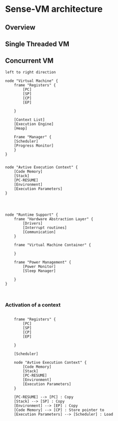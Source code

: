 
# Sense-VM architecture 


## Overview


## Single Threaded VM 


## Concurrent VM 

```plantuml
left to right direction

node "Virtual Machine" { 
	frame "Registers" { 
		[PC] 
	    [SP] 
		[CP]
		[EP]
		
	}
	
	[Context List]
	[Execution Engine]
	[Heap]
	
	Frame "Manager" {
	[Scheduler]
	[Progress Monitor]
	}
}


node "Avtive Execution Context" { 
	[Code Memory] 
	[Stack]
	[PC-RESUME]
	[Environment]
	[Execution Parameters]
}




node "Runtime Support" { 
	frame "Hardware Abstraction Layer" {
		[Drivers]
		[Interrupt routines]
		[Communication]
	}

	frame "Virtual Machine Container" {
		
	}
	
	frame "Power Management" { 
		[Power Monitor] 
		[Sleep Manager] 
	
	}
}

 
```

<!-- [Scheduler] -> [Execution Parameters] -->
<!-- [Scheduler] -> [Sleep Manager]  -->


### Activation of a context 

```plantuml

	frame "Registers" { 
		[PC] 
	    [SP] 
		[CP]
		[EP]
		
	}
	
	[Scheduler]

	node "Avtive Execution Context" { 
		[Code Memory] 
		[Stack]
		[PC-RESUME]
		[Environment]
		[Execution Parameters]
	}

    [PC-RESUME] --> [PC] : Copy
	[Stack] --> [SP] : Copy
	[Environment] --> [EP] : Copy
	[Code Memory] --> [CP] : Store pointer to
	[Execution Parameters] --> [Scheduler] : Load
	
``` 



<!-- node "Virtual Machine" { -->
<!-- 	[Registers] -->
<!-- 	[Stack] -->
	
<!-- 	[Execution engine] -->
	
<!-- 	[Linear Code Memory] -->
<!-- 	[Heap] -->
<!-- } -->


<!-- node "Execution context" {  -->
<!-- 	[Registers Storage] -->
<!-- 	[Stack Storage]  -->
<!-- 	[Code] -->
<!-- } -->


<!--  [Registers] -\-> [Registers Storage]  -->
<!--  [Stack] -\-> [Stack Storage] -->
<!--  [Code] -\-> [Linear Code Memory] -->
 


